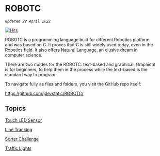 # ROBOTC

*`updated 22 April 2022`*

[![Hits](https://hits.seeyoufarm.com/api/count/incr/badge.svg?url=https%3A%2F%2Fgithub.com%2Fxdvrx1%2FROBOTC&count_bg=%2379C83D&title_bg=%23555555&icon=&icon_color=%23E7E7E7&title=PAGE+VIEWS&edge_flat=false)](https://hits.seeyoufarm.com)

ROBOTC is a programming language built for different
Robotics platform and was based on C.
It proves that C is still widely used today,
even in the Robotics field. 
It also offers Natural Language, an elusive dream
in computer science.

There are two modes for the ROBOTC: text-based and graphical.
Graphical is for beginners, to help them in the process
while the text-based is the standard way to program.

To navigate fully as files and folders, you visit the GitHub repo
itself:

<https://github.com/jdevstatic/ROBOTC/>

## Topics

[Touch LED Sensor](https://jdevstatic.github.io/ROBOTC/graphical/touchLED/)

[Line Tracking](https://jdevstatic.github.io/ROBOTC/graphical/line-tracking/)

[Sorter Challenge](https://jdevstatic.github.io/ROBOTC/graphical/sorter/)

[Traffic Lights](https://jdevstatic.github.io/ROBOTC/graphical/traffic-lights/)
